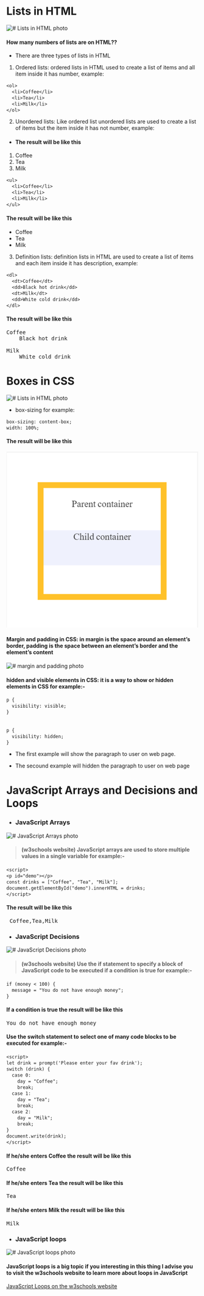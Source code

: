 # Lists in HTML

![# Lists in HTML photo](https://media.gcflearnfree.org/content/5e46ef60397c182fec255f32_02_14_2020/lists.png)

#### How many numbers of lists are on HTML??

- There are three types of lists in HTML

1. Ordered lists: ordered lists in HTML used to create a list of items and all item inside it has number, example:

```
<ol>
  <li>Coffee</li>
  <li>Tea</li>
  <li>Milk</li>
</ol> 
```

2. Unordered lists: Like ordered list unordered lists are used to create a list of items but the item inside it has not number, example:

- #### The result will be like this

1. Coffee
2. Tea
3. Milk

```
<ul>
  <li>Coffee</li>
  <li>Tea</li>
  <li>Milk</li>
</ul>  
```

#### The result will be like this

- Coffee
- Tea
- Milk

3. Definition lists: definition lists in HTML are used to create a list of items and each item inside it has description, example:

```
<dl>
  <dt>Coffee</dt>
  <dd>Black hot drink</dd>
  <dt>Milk</dt>
  <dd>White cold drink</dd>
</dl>
```

#### The result will be like this

<pre>
Coffee
    Black hot drink <br />
Milk
    White cold drink
</pre>

# Boxes in CSS

![# Lists in HTML photo](https://cdn.educba.com/academy/wp-content/uploads/2020/02/css-box-sizing.jpg.webp)

- box-sizing for example:

```
box-sizing: content-box;
width: 100%;
```

#### The result will be like this

![# boxSize photo](boxSize.png)

#### Margin and padding in CSS: in margin is the space around an element’s border, padding is the space between an element’s border and the element’s content

![# margin and padding photo](https://miro.medium.com/max/1157/1*xOn6MsNhUcju7Did367ssQ.jpeg)

#### hidden and visible elements in CSS: it is a way to show or hidden elements in CSS for example:-

```
p {
  visibility: visible;
}


p {
  visibility: hidden;
}
```

- The first example will show the paragraph to user on web page.

- The secound example will hidden the paragraph to user on web page

# JavaScript Arrays and Decisions  and Loops

- ### JavaScript Arrays

![# JavaScript Arrays photo](https://www.javascripttutorial.net/wp-content/uploads/2020/09/JavaScript-Array.png)

> #### (w3schools website) JavaScript arrays are used to store multiple values in a single variable for example:-

```
<script>
<p id="demo"></p>
const drinks = ["Coffee", "Tea", "Milk"];
document.getElementById("demo").innerHTML = drinks;
</script>
```

#### The result will be like this

<pre>
 Coffee,Tea,Milk
</pre>

- ### JavaScript Decisions

![# JavaScript Decisions photo](https://i.stack.imgur.com/SJj8n.png)

> #### (w3schools website) Use the if statement to specify a block of JavaScript code to be executed if a condition is true for example:-

```
if (money < 100) {
  message = "You do not have enough money";
}
```

#### If a condition is true the result will be like this

<pre>
You do not have enough money
</pre>

#### Use the switch statement to select one of many code blocks to be executed for example:-

```
<script>
let drink = prompt('Please enter your fav drink');
switch (drink) {
  case 0:
    day = "Coffee";
    break;
  case 1:
    day = "Tea";
    break;
  case 2:
    day = "Milk";
    break;
}
document.write(drink);
</script>

```

#### If he/she enters Coffee the result will be like this

<pre>
Coffee
</pre>

#### If he/she enters Tea the result will be like this

<pre>
Tea
</pre>

#### If he/she enters Milk the result will be like this

<pre>
Milk
</pre>

- ### JavaScript loops

![# JavaScript loops photo](https://d2h0cx97tjks2p.cloudfront.net/blogs/wp-content/uploads/sites/2/2019/07/JavaScript-Loops.jpg)

#### JavaScript loops is a big topic if you interesting in this thing I advise you to visit the w3schools website to learn more about loops in JavaScript

[JavaScript Loops on the w3schools website](https://www.w3schools.com/js/js_loop_for.asp)
